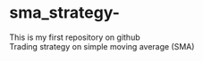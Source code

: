 # sma_strategy-
This is my first repository on github
<br>
Trading strategy on simple moving average (SMA)